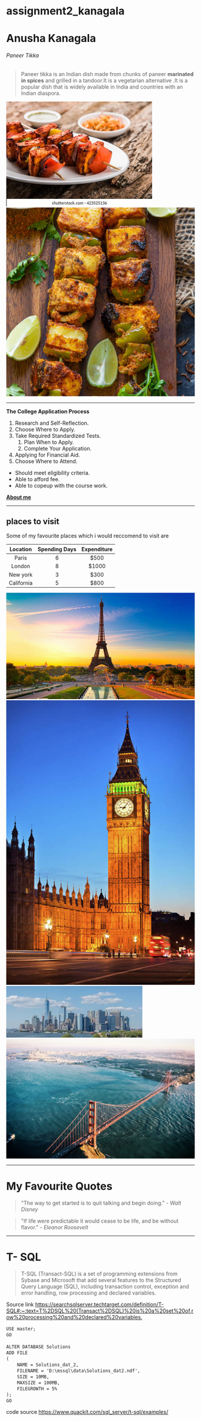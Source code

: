 # assignment2_kanagala
# Anusha Kanagala
###### Paneer Tikka
 >Paneer tikka is an Indian dish made from chunks of paneer **marinated in spices** and grilled in a tandoor.It is a vegetarian alternative .It is a popular dish that is widely available in India and countries with an Indian diaspora.

 ![Paneer Tikka](images/paneertikka.jpg)
 ![Paneer Tikka](images/paneertikka1.jpg)

---
**The College Application Process**
 1. Research and Self-Reflection.
 2. Choose Where to Apply.
 3. Take Required Standardized Tests.
      1. Plan When to Apply. 
      2. Complete Your Application.
 4. Applying for Financial Aid.
 5. Choose Where to Attend.

- Should meet eligibility criteria.
- Able to afford fee.
- Able to copeup with the course work.

**[About me](AboutMe.md)**

---
## places to visit
Some of my favourite places which i would reccomend to visit are

| Location | Spending Days | Expenditure |
| :---: | :---: | :---: |
| Paris | 6 | $500 |
| London | 8 | $1000 |
| New york | 3 | $300 |
| California | 5 | $800 |


![Pris](images/paris.jpg)
![London](images/london.jpg)
![New Yorkn](images/newyork.jpg)
![California](images/california.jpg)


---
# My Favourite Quotes
> "The way to get started is to quit talking and begin doing." - *Walt Disney*

> "If life were predictable it would cease to be life, and be without flavor." - *Eleanor Roosevelt*

---
# T- SQL
> T-SQL (Transact-SQL) is a set of programming extensions from Sybase and Microsoft that add several features to the Structured Query Language (SQL), including transaction control, exception and error handling, row processing and declared variables.

Source link <https://searchsqlserver.techtarget.com/definition/T-SQL#:~:text=T%2DSQL%20(Transact%2DSQL)%20is%20a%20set%20of,row%20processing%20and%20declared%20variables.>

```
USE master;  
GO

ALTER DATABASE Solutions   
ADD FILE 
(  
    NAME = Solutions_dat_2,  
    FILENAME = 'D:\mssql\data\Solutions_dat2.ndf',  
    SIZE = 10MB,  
    MAXSIZE = 100MB,  
    FILEGROWTH = 5%  
);
GO

```
code source <https://www.quackit.com/sql_server/t-sql/examples/>

